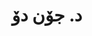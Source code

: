 ---
title: "د. جۆن دۆ"
name: "جۆن دۆ"
email: "john.doe@kailab.org"
description: "ئەندامی تیمی توێژینەوە لە کایلاب، تایبەت بە تەکنەلۆژیای زمانی کوردی و زمانناسی کۆمپیوتەری."
# Social Media Links (optional)
social:
  website: "https://johndoe.com"
  github: "https://github.com/johndoe"
  linkedin: "https://linkedin.com/in/johndoe"
  twitter: "https://twitter.com/john_doe"
  researchgate: "https://researchgate.net/profile/john-doe"
  googlescholar: "https://scholar.google.com/citations?user=john-doe"
draft: false
---